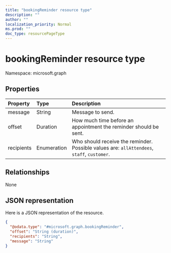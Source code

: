 ```yaml
---
title: "bookingReminder resource type"
description: ""
author: ""
localization_priority: Normal
ms.prod: ""
doc_type: resourcePageType
---
```


# bookingReminder resource type


Namespace: microsoft.graph



## Properties
|Property|Type|Description|
|:---|:---|:---|
|message|String|Message to send.|
|offset|Duration|How much time before an appointment the reminder should be sent.|
|recipients|Enumeration|Who should receive the reminder. Possible values are: `allAttendees`, `staff`, `customer`.|

## Relationships
None

## JSON representation
Here is a JSON representation of the resource.
<!-- {
  "blockType": "resource",
  "@odata.type": "microsoft.graph.bookingReminder"
}
-->
``` json
{
  "@odata.type": "#microsoft.graph.bookingReminder",
  "offset": "String (duration)",
  "recipients": "String",
  "message": "String"
}
```

